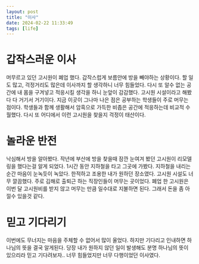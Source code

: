 ```yaml
---
layout: post
title: "이사"
date: 2024-02-22 11:33:49
tags: [life]
---
```


# 갑작스러운 이사

머무르고 있던 고시원이 폐업 했다. 갑작스럽게 보름안에 방을 빼야하는 상황이다. 할 일도 많고, 걱정거리도 많은데 이사까지 할 생각하니 너무 힘들었다. 다시 또 알수 없는 공간에 내 몸을 구겨넣고 적응시킬 생각을 하니 눈앞이 감감했다. 고시원 시설이라고 해봤다 다 거기서 거기이다. 지금 이곳이 그나마 나은 점은 공부하는 학생들이 주로 머무는 점이다. 학생들과 함께 생활해서 암흑으로 가득한 비좁은 공간에 적응하는데 비교적 수월했다. 다시 또 어디에서 이런 고시원을 찾을지 걱정이 태산이다.

# 놀라운 반전

낙심해서 방을 알아봤다. 작년에 부산에 방을 찾을때 잠깐 눈여겨 봤던 고시원이 리모델링을 했다는걸 알게 되었다. 1시간 동안 지하철을 타고 그곳에 가봤다. 지하철을 내리는 순간 마음이 눈녹듯이 녹았다. 한적하고 조용한 내가 원하던 장소였다. 고시원 시설도 너무 깔끔했다. 주로 김해로 출퇴근 하는 직장인들이 머무는 곳이었다. 폐업 한 고시원은 이번 달 고시원비를 받지 않고 머무는 만큼 일수대로 지불하면 된다. 그래서 돈을 좀 아낄수 있을것 같다. 

# 믿고 기다리기

이번에도 무너지는 마음을 주체할 수 없어서 많이 울었다. 하지만 기다리고 인내하면 하나님의 뜻을 결국 알게된다. 당장 내가 원하지 않던 일이 발생해도 분명 하나님의 뜻이 있으리라 믿고 기다려보자.. 너무 힘들었지만 너무 다행이었던 이사였다.
